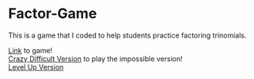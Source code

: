 # Factor-Game

This is a game that I coded to help students practice factoring trinomials.

[Link](https://ahhhhmmm.github.io/Factor-Game/factorgame.html) to game!</br>
[Crazy Difficult Version](https://ahhhhmmm.github.io/Factor-Game/factorgame-lvl2.html) to play the impossible version!</br>
[Level Up Version](https://ahhhhmmm.github.io/Factor-Game/factorgame-leveled.html)